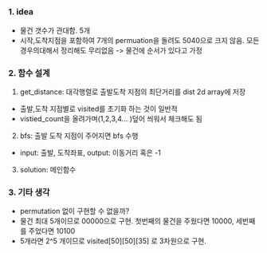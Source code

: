 ##


### 1. idea

- 물건 갯수가 관대함. 5개
- 시작,도착지점을 포함하여 7개의 permuation을 돌려도 5040으로 크지 않음. 모든 경우의대해서 정리해도 무리없음 -> 물건에 순서가 있다고 가정

### 2. 함수 설계

1. get_distance: 대각행렬로 출발도착 지점의 최단거리를 dist 2d array에 저장
- 출발,도착 지점별로 visited를 초기화 하는 것이 일반적
- vistied_count을 올려가며(1,2,3,4... )덮어 씌워서 체크해도 됨

2. bfs: 출발 도착 지점이 주어지면 bfs 수행
- input: 출발, 도착좌표, output: 이동거리 혹은 -1

3. solution: 메인함수

### 3. 기타 생각

- permutation 없이 구현할 수 없을까?
- 물건 최대 5개이므로 00000으로 구현. 첫번째의 물건을 주웠다면 10000, 세번째를 주었다면 10100
- 5개라면 2^5 개이므로 visited[50][50][35] 로 3차원으로 구현.
